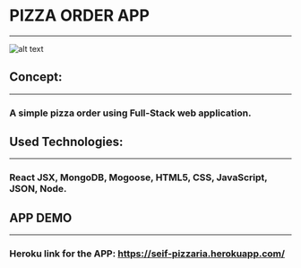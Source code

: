 # **PIZZA ORDER APP**
****************************************************

![alt text](https://res.cloudinary.com/dqiighjqq/image/upload/v1588991875/pizza_bwivqj.jpg)




## **Concept:**
-----------------------
### A simple pizza order using Full-Stack web application.


## **Used Technologies:**
-------------------------
### React JSX, MongoDB, Mogoose, HTML5, CSS, JavaScript, JSON, Node.




 ## **APP DEMO**
 ----------------------------------------------------------------

 ### Heroku link for the APP: https://seif-pizzaria.herokuapp.com/